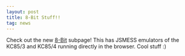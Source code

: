 ```yaml
---
layout: post
title: 8-Bit Stuff!!
tag: news
---
```


Check out the new <a href="history.html" target="_blank">8-Bit</a> subpage! This has JSMESS emulators of the KC85/3 and KC85/4 running directly in the browser. Cool stuff :)

